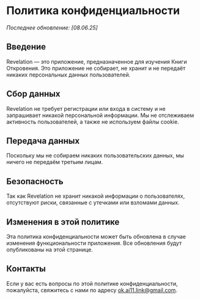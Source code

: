 # Политика конфиденциальности

_Последнее обновление: [08.06.25]_

## Введение
Revelation — это приложение, предназначенное для изучения Книги Откровения. Это приложение не собирает, не хранит и не передаёт никаких персональных данных пользователей.

## Сбор данных
Revelation не требует регистрации или входа в систему и не запрашивает никакой персональной информации. Мы не отслеживаем активность пользователей, а также не используем файлы cookie.

## Передача данных
Поскольку мы не собираем никаких пользовательских данных, мы ничего не передаём третьим лицам.

## Безопасность
Так как Revelation не хранит никакой информации о пользователях, отсутствуют риски, связанные с утечками или взломами данных.

## Изменения в этой политике
Эта политика конфиденциальности может быть обновлена в случае изменения функциональности приложения. Все обновления будут опубликованы на этой странице.

## Контакты
Если у вас есть вопросы по этой политике конфиденциальности, пожалуйста, свяжитесь с нами по адресу [ok.ai11.link@gmail.com]("mailto:ok.ai11.link@gmail.com").
